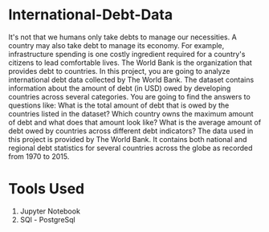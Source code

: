 # International-Debt-Data
It's not that we humans only take debts to manage our necessities. A country may also take debt to manage its economy. For example, infrastructure spending is one costly ingredient required for a country's citizens to lead comfortable lives. The World Bank is the organization that provides debt to countries.  In this project, you are going to analyze international debt data collected by The World Bank. The dataset contains information about the amount of debt (in USD) owed by developing countries across several categories. You are going to find the answers to questions like:      What is the total amount of debt that is owed by the countries listed in the dataset?     Which country owns the maximum amount of debt and what does that amount look like?     What is the average amount of debt owed by countries across different debt indicators?  The data used in this project is provided by The World Bank. It contains both national and regional debt statistics for several countries across the globe as recorded from 1970 to 2015.


# Tools Used
1) Jupyter Notebook
2) SQl - PostgreSql
